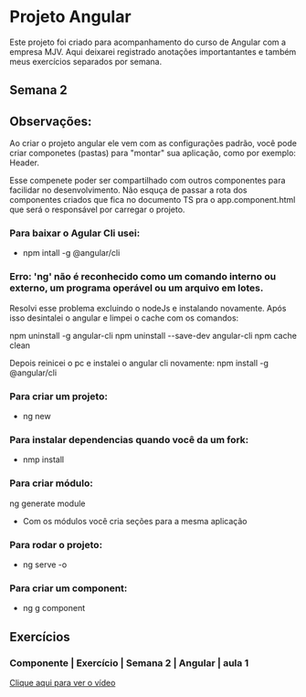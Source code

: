 # Projeto Angular

Este projeto foi criado para acompanhamento do curso de Angular com a empresa MJV. Aqui deixarei registrado anotações importantantes e também meus exercícios separados por semana.

## Semana 2
## Observações:
Ao criar o projeto angular ele vem com as configurações padrão, você pode criar componetes (pastas) para "montar" sua aplicação, como
por exemplo: Header.

Esse compenete poder ser compartilhado com outros componentes para facilidar no desenvolvimento. Não esquça de passar a rota dos componentes criados 
que fica no documento TS pra o app.component.html que será o responsável por carregar o projeto.
### Para baixar o Agular Cli usei:
- npm intall -g @angular/cli

### Erro: 'ng' não é reconhecido como um comando interno ou externo, um programa operável ou um arquivo em lotes.

Resolvi esse problema excluindo o nodeJs e instalando novamente. Após isso desintalei o angular e limpei o cache com os comandos:

npm uninstall -g angular-cli
npm uninstall --save-dev angular-cli
npm cache clean

Depois reinicei o pc e instalei o angular cli novamente:
npm install -g @angular/cli

### Para criar um projeto:
- ng new <nome>

### Para instalar dependencias quando você da um fork:
- nmp install

### Para criar módulo:
ng generate module <nome>
- Com os módulos você cria seções para a mesma aplicação
### Para rodar o projeto:
- ng serve -o

### Para criar um component:
- ng g component <nome>

## Exercícios
<h3>Componente | Exercício | Semana 2 | Angular | aula 1</h3>

<a href="https://www.loom.com/share/7424eba99bc041d7a41463d654ddb200" text-decoration="none">Clique aqui para ver o vídeo</a>



